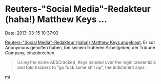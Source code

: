 Reuters-\"Social Media\"-Redakteur (haha!) Matthew Keys \...
============================================================

Date: 2013-03-15 10:37:03

[Reuters-\"Social Media\"-Redakteur (haha!) Matthew Keys
angeklagt](http://www.guardian.co.uk/technology/2013/mar/14/reuters-matthew-keys-indicted-anonymous).
Er soll Anonymous geholfen haben, bei seinem früheren Arbeitgeber, der
Tribune Company, einzubrechen.

> Using the name AESCracked, Keys handed over the login credentials and
> told hackers to \"go fuck some shit up\", the indictment says.

m(
